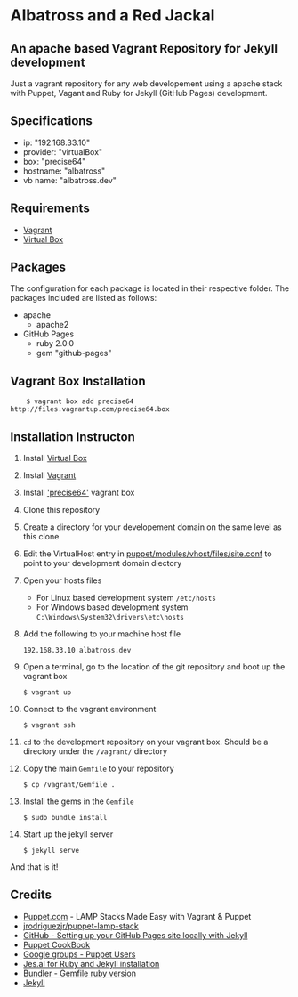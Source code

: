 # Albatross and a Red Jackal
## An apache based Vagrant Repository for Jekyll development
Just a vagrant repository for any web developement using a apache stack with Puppet, Vagant and Ruby for Jekyll (GitHub Pages) development.

## Specifications
- ip:       "192.168.33.10"
- provider: "virtualBox"
- box:      "precise64"
- hostname: "albatross"
- vb name:  "albatross.dev"

## Requirements
- [Vagrant](https://www.vagrantup.com/)
- [Virtual Box](https://www.virtualbox.org/)

## Packages
The configuration for each package is located in their respective folder. The packages included are listed as follows:     
- apache
    - apache2
- GitHub Pages
    - ruby 2.0.0
    - gem "github-pages"    
    
## Vagrant Box Installation
```
    $ vagrant box add precise64 http://files.vagrantup.com/precise64.box
```
    
## Installation Instructon
1.  Install [Virtual Box](https://www.virtualbox.org/wiki/Downloads) 
2.  Install [Vagrant](https://www.vagrantup.com/downloads.html)
3.  Install ['precise64'](#vagrant-box-installation) vagrant box
4.  Clone this repository 
5.  Create a directory for your developement domain on the same level as this clone
6.  Edit the VirtualHost entry in [puppet/modules/vhost/files/site.conf](/puppet/modules/vhost/files/site.conf) to point to your development domain diectory
7.  Open your hosts files
    -    For Linux based development system `` /etc/hosts ``
    -    For Windows based development system `` C:\Windows\System32\drivers\etc\hosts ``
    
8. Add the following to your machine host file 
    
    ``
        192.168.33.10 albatross.dev 
    ``
9.  Open a terminal, go to the location of the git repository and boot up the vagrant box
    
    ``
        $ vagrant up 
    ``
10. Connect to the vagrant environment
    
    ``
        $ vagrant ssh
    ``
11. ``cd`` to the development repository on your vagrant box. Should be a directory under the ``/vagrant/`` directory
12. Copy the main `Gemfile` to your repository
    
    ``
        $ cp /vagrant/Gemfile .
    ``
13. Install the gems in the `Gemfile`
    
    ``
        $ sudo bundle install
    ``
14. Start up the jekyll server
    
    ``
        $ jekyll serve 
    ``

And that is it!

## Credits
- [Puppet.com](https://puppet.com/blog/lamp-stacks-made-easy-vagrant-puppet) - LAMP Stacks Made Easy with Vagrant & Puppet 
- [jrodriguezjr/puppet-lamp-stack](https://github.com/jrodriguezjr/puppet-lamp-stack)
- [GitHub - Setting up your GitHub Pages site locally with Jekyll](https://help.github.com/articles/setting-up-your-github-pages-site-locally-with-jekyll/#step-1-create-a-local-repository-for-your-jekyll-site)
- [Puppet CookBook](http://www.puppetcookbook.com/)
- [Google groups - Puppet Users](https://groups.google.com/forum/#!topic/puppet-users/w7D5695FCls)
- [Jes.al for Ruby and Jekyll installation](http://jes.al/2014/04/setup-dev-environment-using-vagrant-puppet-part-ii/)
- [Bundler - Gemfile ruby version](http://bundler.io/v1.3/gemfile_ruby.html)
- [Jekyll](https://jekyllrb.com/)